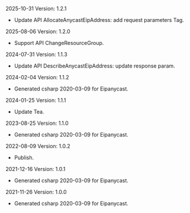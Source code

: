 2025-10-31 Version: 1.2.1
- Update API AllocateAnycastEipAddress: add request parameters Tag.


2025-08-06 Version: 1.2.0
- Support API ChangeResourceGroup.


2024-07-31 Version: 1.1.3
- Update API DescribeAnycastEipAddress: update response param.


2024-02-04 Version: 1.1.2
- Generated csharp 2020-03-09 for Eipanycast.

2024-01-25 Version: 1.1.1
- Update Tea.

2023-08-25 Version: 1.1.0
- Generated csharp 2020-03-09 for Eipanycast.

2022-08-09 Version: 1.0.2
- Publish.

2021-12-16 Version: 1.0.1
- Generated csharp 2020-03-09 for Eipanycast.

2021-11-26 Version: 1.0.0
- Generated csharp 2020-03-09 for Eipanycast.

